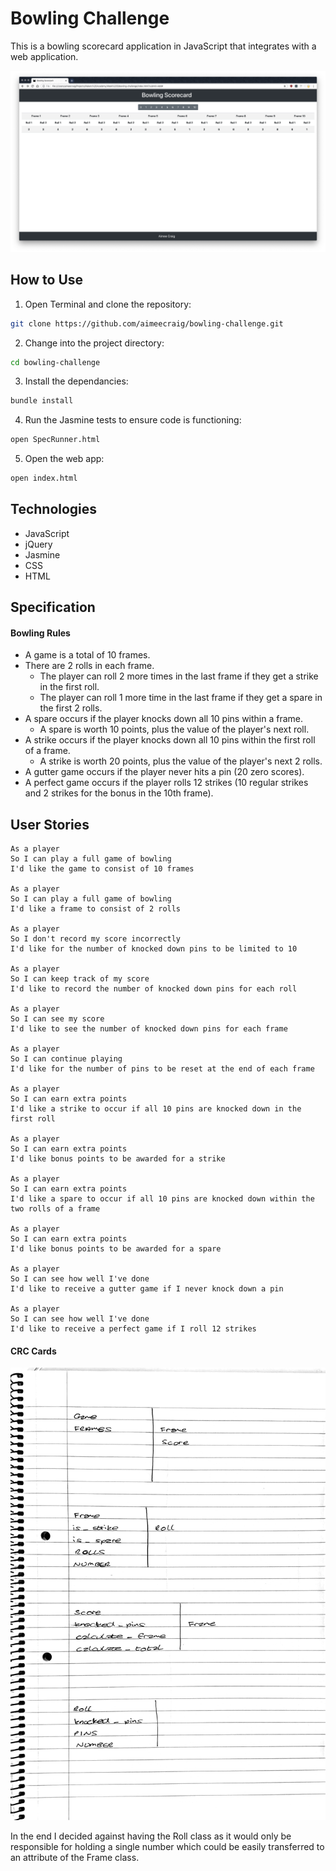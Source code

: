 # Bowling Challenge #

This is a bowling scorecard application in JavaScript that integrates with a web application.

![interface](public/interface.png)

## How to Use ##
1. Open Terminal and clone the repository:
```bash
git clone https://github.com/aimeecraig/bowling-challenge.git
```
2. Change into the project directory:
```bash
cd bowling-challenge
```
3. Install the dependancies:
```bash
bundle install
```
4. Run the Jasmine tests to ensure code is functioning:
```bash
open SpecRunner.html
```
5. Open the web app:
```bash
open index.html
```

## Technologies ##
* JavaScript
* jQuery
* Jasmine
* CSS
* HTML

## Specification ##
#### Bowling Rules ####

* A game is a total of 10 frames.
* There are 2 rolls in each frame.
  * The player can roll 2 more times in the last frame if they get a strike in the first roll.
  * The player can roll 1 more time in the last frame if they get a spare in the first 2 rolls.
* A spare occurs if the player knocks down all 10 pins within a frame.
  * A spare is worth 10 points, plus the value of the player's next roll.
* A strike occurs if the player knocks down all 10 pins within the first roll of a frame.
  * A strike is worth 20 points, plus the value of the player's next 2 rolls.
* A gutter game occurs if the player never hits a pin (20 zero scores).
* A perfect game occurs if the player rolls 12 strikes (10 regular strikes and 2 strikes for the bonus in the 10th frame).

## User Stories ##
```
As a player
So I can play a full game of bowling
I'd like the game to consist of 10 frames

As a player
So I can play a full game of bowling
I'd like a frame to consist of 2 rolls

As a player
So I don't record my score incorrectly
I'd like for the number of knocked down pins to be limited to 10

As a player
So I can keep track of my score
I'd like to record the number of knocked down pins for each roll

As a player
So I can see my score
I'd like to see the number of knocked down pins for each frame

As a player
So I can continue playing
I'd like for the number of pins to be reset at the end of each frame

As a player
So I can earn extra points
I'd like a strike to occur if all 10 pins are knocked down in the first roll

As a player
So I can earn extra points
I'd like bonus points to be awarded for a strike

As a player
So I can earn extra points
I'd like a spare to occur if all 10 pins are knocked down within the two rolls of a frame

As a player
So I can earn extra points
I'd like bonus points to be awarded for a spare

As a player
So I can see how well I've done
I'd like to receive a gutter game if I never knock down a pin

As a player
So I can see how well I've done
I'd like to receive a perfect game if I roll 12 strikes
```

#### CRC Cards ####
![crc-cards](public/crc-cards.png)

In the end I decided against having the Roll class as it would only be responsible for holding a single number which could be easily transferred to an attribute of the Frame class.
